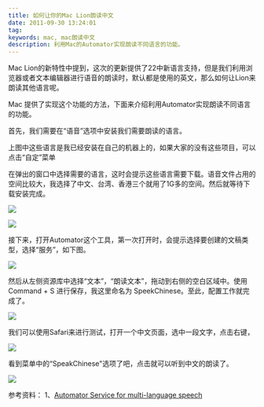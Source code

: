```yaml
---
title: 如何让你的Mac Lion朗读中文
date: 2011-09-30 13:24:01
tag: 
keywords: mac, mac朗读中文
description: 利用Mac的Automator实现朗读不同语言的功能。
---
```


Mac Lion的新特性中提到，这次的更新提供了22中新语言支持，但是我们利用浏览器或者文本编辑器进行语音的朗读时，默认都是使用的英文，那么如何让Lion来朗读其他语言呢。

Mac 提供了实现这个功能的方法，下面来介绍利用Automator实现朗读不同语言的功能。

首先，我们需要在“语音”选项中安装我们需要朗读的语言。

上图中这些语言是我已经安装在自己的机器上的，如果大家的没有这些项目，可以点击“自定”菜单

在弹出的窗口中选择需要的语言，这时会提示这些语言需要下载。语音文件占用的空间比较大，我选择了中文、台湾、香港三个就用了1G多的空间。然后就等待下载安装完成。

![](/20110930-make-lion-speaking/2011093001.png)

![](/20110930-make-lion-speaking/2011093002.png)

接下来，打开Automator这个工具，第一次打开时，会提示选择要创建的文稿类型，选择“服务”，如下图。

![](/20110930-make-lion-speaking/2011093003.png)

然后从左侧资源库中选择“文本”，“朗读文本”，拖动到右侧的空白区域中。使用Command + S 进行保存，我这里命名为 SpeekChinese。至此，配置工作就完成了。

![](/20110930-make-lion-speaking/2011093004.png)

我们可以使用Safari来进行测试，打开一个中文页面，选中一段文字，点击右键，

![](/20110930-make-lion-speaking/2011093005.png)

看到菜单中的“SpeakChinese"选项了吧，点击就可以听到中文的朗读了。

![](/20110930-make-lion-speaking/2011093006.png)

参考资料：
1、[Automator Service for multi-language speech](http://hints.macworld.com/article.php?story=20110722230755650)
